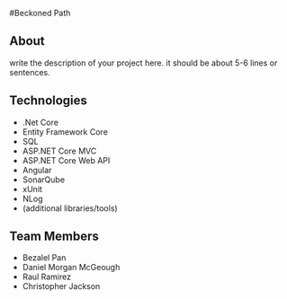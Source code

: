 #Beckoned Path

## About

write the description of your project here. it should be about 5-6 lines or sentences.

## Technologies

+ .Net Core
+ Entity Framework Core
+ SQL
+ ASP.NET Core MVC
+ ASP.NET Core Web API
+ Angular
+ SonarQube
+ xUnit
+ NLog
+ (additional libraries/tools)

## Team Members

+ Bezalel Pan
+ Daniel Morgan McGeough
+ Raul Ramirez
+ Christopher Jackson
